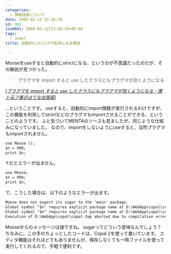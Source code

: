 ```yaml
---
categories:
  - 情報技術について
date: 2009-02-12 23:36:29
id: 362
iso8601: 2009-02-12T23:36:29+09:00
tags:
  - undef
title: 自動的にstrictが有効になる理由

---
```


<p>Mooseをuseすると自動的にstrictになる、というのが不思議だったのだが、その解説が見つかった。</p>

<blockquote cite="http://d.hatena.ne.jp/vkgtaro/20090211/1234337390" title="プラグマを import すると use したクラスにもプラグマが効くようになる - 僕ト云フ事＠はてな出張版" class="blockquote"><p>プラグマを import すると use したクラスにもプラグマが効くようになる</p></blockquote>

<div class="cite">[<cite><a href="http://d.hatena.ne.jp/vkgtaro/20090211/1234337390">プラグマを import すると use したクラスにもプラグマが効くようになる - 僕ト云フ事＠はてな出張版</a></cite>]</div>

<p>&#133;ということです。
useすると、自動的にimport関数が実行されるわけですが、この機能を利用してstrictなどのプラグマもimportさせることができる、ということのようです。
ふと気づいてMENTAのソースも見ましたが、同じような仕組みになっていました。
なので、importをしないようにuseすると、当然プラグマもimportされません。</p>

```default
use Moose ();
$n = 999;
print $n;
```

<p>↑だとエラーが出ません。</p>

```default
use Moose;
$n = 999;
print $n;
```

<p>で、こうした場合は、以下のようなエラーが出ます。</p>

```default
Moose does not export its sugar to the 'main' package.
Global symbol "$n" requires explicit package name at D:\WebApp\copal\copal.tmp line 2.
Global symbol "$n" requires explicit package name at D:\WebApp\copal\copal.tmp line 3.
Execution of D:\WebApp\copal\copal.tmp aborted due to compilation errors.
```

<p>Mooseからのメッセージは謎ですね。
sugarってどういう意味なんでしょう？
ちなみに、この手のちょっとしたコードは、Copal 2を使って書いています。
エディタ機能はそれほどでもありませんが、保存しなくても一時ファイルを使って実行してくれるので、手軽で便利です。</p>
    	
